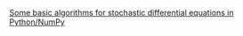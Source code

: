 [ Some basic algorithms for stochastic differential equations in Python/NumPy ](https://github.com/alu042/SDE-higham)